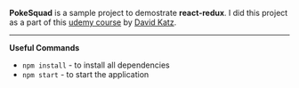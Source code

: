 **PokeSquad** is a sample project to demostrate **react-redux**. I did this project as a part of this [udemy course](https://www.udemy.com/react-js-mastering-redux/) by [David Katz](https://github.com/15Dkatz).

---
**Useful Commands**
 - `npm install`  - to install all dependencies
 - `npm start`  - to start the application
